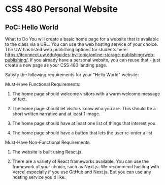 # CSS 480 Personal Website

## PoC: Hello World

What to Do
You will create a basic home page for a website that is available to the class via a URL. You can use the web hosting service of your choice. The UW has listed web publishing options for students here: https://itconnect.uw.edu/guides-by-topic/online-storage-publishing/web-publishing/. If you already have a personal website, you can reuse that - just create a new page as your CSS 480 landing page.

Satisfy the following requirements for your "Hello World" website:

Must-Have Functional Requirements:
1. The home page should welcome visitors with a warm welcome message of text.

2. The home page should let visitors know who you are. This should be a short written narrative and at least 1 image.

3. The home page should have at least one list of things that interest you.

4. The home page should have a button that lets the user re-order a list.

Must-Have Non-Functional Requirements:
1. The website is built using React.js.

2. There are a variety of React frameworks available. You can use the framework of your choice, such as Next.js. We recommend hosting with Vercel especially if you use GitHub and Next.js. But you can use any hosting service you'd like.